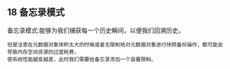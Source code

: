 ﻿## 18 备忘录模式

备忘录模式:能够为我们捕获每一个历史瞬间，以便我们回溯历史。

    但是注意在元数据对象体积太大的时候或者无限制地对元数据对象进行快照备份操作，都可能会导致内存空间资源的过度耗费，
    使系统性能越变越差，此时我们需要给备忘录添加一个容量限制。